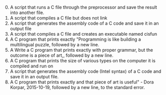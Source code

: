 0. A  script that runs a C file through the preprocessor and save the result into another file.
1. A script that compiles a C file but does not link
2. A script that generates the assembly code of a C code and save it in an output file
3. A script that compiles a C file and creates an executable named cisfun
4. A  C program that prints exactly "Programming is like building a multilingual puzzle, followed by a new line.
5. A Write a C program that prints exactly with proper grammar, but the outcome is a piece of art,, followed by a new line.
6. A  C program that prints the size of various types on the computer it is compiled and run on
7. A script that generates the assembly code (Intel syntax) of a C code and save it in an output file.
8. A  C program that prints exactly and that piece of art is useful" - Dora Korpar, 2015-10-19, followed by a new line, to the standard error. 
